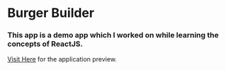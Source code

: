 # Burger Builder

### This app is a demo app which I worked on while learning the concepts of ReactJS.

[Visit Here](https://my-burger-app-4a44d.firebaseapp.com) for the application preview.